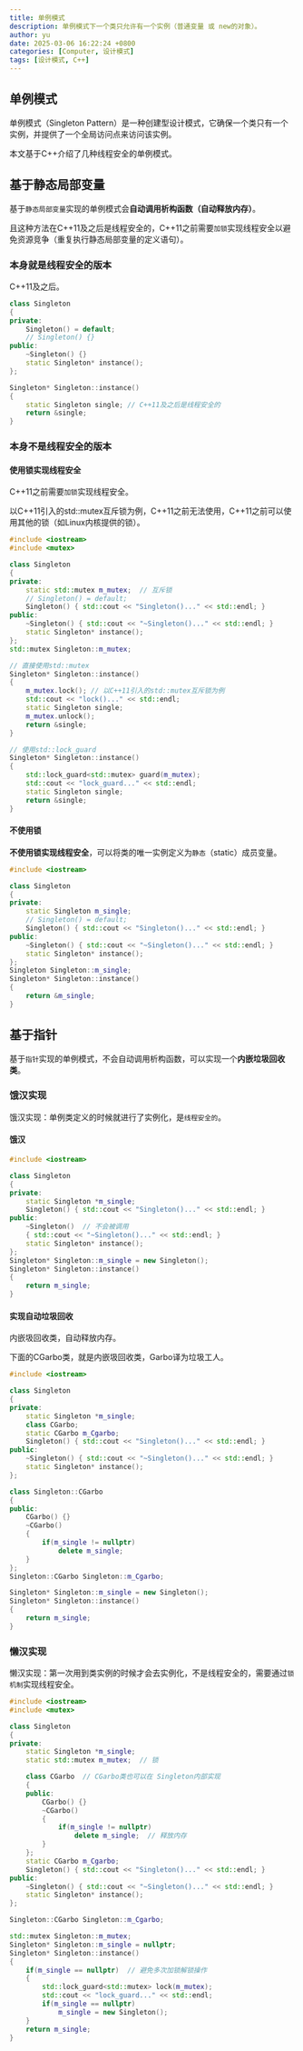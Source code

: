```yaml
---
title: 单例模式
description: 单例模式下一个类只允许有一个实例（普通变量 或 new的对象）。
author: yu
date: 2025-03-06 16:22:24 +0800
categories: [Computer, 设计模式]
tags: [设计模式, C++]
---
```


## 单例模式
单例模式（Singleton Pattern）是一种创建型设计模式，它确保一个类只有一个实例，并提供了一个全局访问点来访问该实例。

本文基于C++介绍了几种线程安全的单例模式。

## 基于静态局部变量

基于`静态局部变量`实现的单例模式会**自动调用析构函数（自动释放内存）**。

且这种方法在C++11及之后是线程安全的，C++11之前需要`加锁`实现线程安全以避免资源竞争（重复执行静态局部变量的定义语句）。

### 本身就是线程安全的版本

C++11及之后。
```cpp
class Singleton
{
private:
    Singleton() = default;
    // Singleton() {}
public:
    ~Singleton() {}
    static Singleton* instance();
};

Singleton* Singleton::instance()
{
    static Singleton single; // C++11及之后是线程安全的
    return &single;
}
```

### 本身不是线程安全的版本

#### 使用锁实现线程安全

C++11之前需要`加锁`实现线程安全。

以C++11引入的std::mutex互斥锁为例，C++11之前无法使用，C++11之前可以使用其他的锁（如Linux内核提供的锁）。

```cpp
#include <iostream>
#include <mutex>

class Singleton
{
private:
    static std::mutex m_mutex;  // 互斥锁
    // Singleton() = default;
    Singleton() { std::cout << "Singleton()..." << std::endl; }
public:
    ~Singleton() { std::cout << "~Singleton()..." << std::endl; }
    static Singleton* instance();
};
std::mutex Singleton::m_mutex;

// 直接使用std::mutex
Singleton* Singleton::instance()
{
    m_mutex.lock(); // 以C++11引入的std::mutex互斥锁为例
    std::cout << "lock()..." << std::endl;
    static Singleton single;
    m_mutex.unlock();
    return &single;
}

// 使用std::lock_guard
Singleton* Singleton::instance()
{
    std::lock_guard<std::mutex> guard(m_mutex);
    std::cout << "lock_guard..." << std::endl;
    static Singleton single;
    return &single;
}
```

#### 不使用锁

**不使用锁实现线程安全**，可以将类的唯一实例定义为`静态`（static）成员变量。

```cpp
#include <iostream>

class Singleton
{
private:
    static Singleton m_single;
    // Singleton() = default;
    Singleton() { std::cout << "Singleton()..." << std::endl; }
public:
    ~Singleton() { std::cout << "~Singleton()..." << std::endl; }
    static Singleton* instance();
};
Singleton Singleton::m_single;
Singleton* Singleton::instance()
{
    return &m_single;
}
```

## 基于指针

基于`指针`实现的单例模式，不会自动调用析构函数，可以实现一个**内嵌垃圾回收类**。

### 饿汉实现

饿汉实现：单例类定义的时候就进行了实例化，是`线程安全的`。

#### 饿汉
```cpp
#include <iostream>

class Singleton
{
private:
    static Singleton *m_single;
    Singleton() { std::cout << "Singleton()..." << std::endl; }
public:
    ~Singleton()  // 不会被调用
    { std::cout << "~Singleton()..." << std::endl; }
    static Singleton* instance();
};
Singleton* Singleton::m_single = new Singleton();
Singleton* Singleton::instance()
{
    return m_single;
}
```

#### 实现自动垃圾回收

内嵌圾回收类，自动释放内存。

下面的CGarbo类，就是内嵌圾回收类，Garbo译为垃圾工人。
```cpp
#include <iostream>

class Singleton
{
private:
    static Singleton *m_single;
    class CGarbo;
    static CGarbo m_Cgarbo;
    Singleton() { std::cout << "Singleton()..." << std::endl; }
public:
    ~Singleton() { std::cout << "~Singleton()..." << std::endl; }
    static Singleton* instance();
};

class Singleton::CGarbo
{
public:
    CGarbo() {}
    ~CGarbo()
    {
        if(m_single != nullptr)
            delete m_single;
    }
};
Singleton::CGarbo Singleton::m_Cgarbo;

Singleton* Singleton::m_single = new Singleton();
Singleton* Singleton::instance()
{
    return m_single;
}
```

### 懒汉实现

懒汉实现：第一次用到类实例的时候才会去实例化，不是线程安全的，需要通过`锁机制`实现线程安全。
```cpp
#include <iostream>
#include <mutex>

class Singleton
{
private:
    static Singleton *m_single;
    static std::mutex m_mutex;  // 锁

    class CGarbo  // CGarbo类也可以在 Singleton内部实现
    {
    public:
        CGarbo() {}
        ~CGarbo()
        {
            if(m_single != nullptr)
                delete m_single;  // 释放内存
        }
    };
    static CGarbo m_Cgarbo;
    Singleton() { std::cout << "Singleton()..." << std::endl; }
public:
    ~Singleton() { std::cout << "~Singleton()..." << std::endl; }
    static Singleton* instance();
};

Singleton::CGarbo Singleton::m_Cgarbo;

std::mutex Singleton::m_mutex;
Singleton* Singleton::m_single = nullptr;
Singleton* Singleton::instance()
{
    if(m_single == nullptr)  // 避免多次加锁解锁操作
    {
        std::lock_guard<std::mutex> lock(m_mutex);
        std::cout << "lock_guard..." << std::endl;
        if(m_single == nullptr)
            m_single = new Singleton();
    }
    return m_single;
}
```
